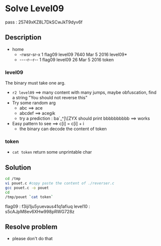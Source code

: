 # Solve Level09
pass : 25749xKZ8L7DkSCwJkT9dyv6f

## Description
- home
    - -rwsr-sr-x 1 flag09  level09 7640 Mar  5  2016 level09*
    - ----r--r-- 1 flag09  level09   26 Mar  5  2016 token

### level09
The binary must take one arg.
- ```r2 level09``` ==> many content with many jumps, maybe obfuscation, find a string "You should not reverse this"
- Try some random arg
    - abc ==> ace
    - abcdef ==> acegik
    - try a prediction : ba\`_^]\\[ZYX should print bbbbbbbbbb ==> works
- Easy pattern to see ==> c[i] = c[i] + i
    - the binary can decode the content of token

### token
- ```cat token``` return some unprintable char

## Solution
```bash
cd /tmp
vi pouet.c #copy paste the content of ./reverser.c
gcc pouet.c -o pouet
cd 
/tmp/pouet `cat token`
```

flag09 : f3iji1ju5yuevaus41q1afiuq
level10 : s5cAJpM8ev6XHw998pRWG728z


## Resolve problem
- please don't do that
